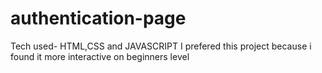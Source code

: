 # authentication-page
Tech used- HTML,CSS and JAVASCRIPT
I prefered this project because i found it more interactive on beginners level
